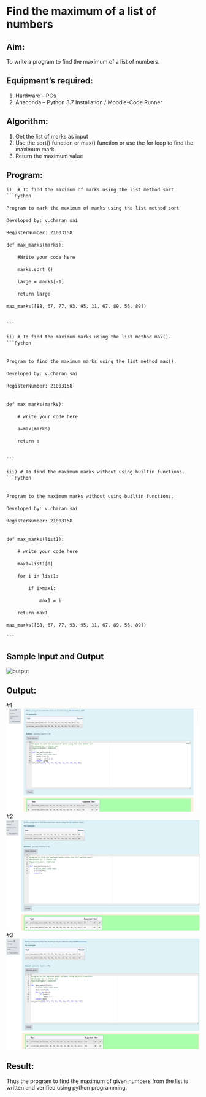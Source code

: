 # Find the maximum of a list of numbers
## Aim:
To write a program to find the maximum of a list of numbers.
## Equipment’s required:
1.	Hardware – PCs
2.	Anaconda – Python 3.7 Installation / Moodle-Code Runner
## Algorithm:
1.	Get the list of marks as input
2.	Use the sort() function or max() function or use the for loop to find the maximum mark.
3.	Return the maximum value
## Program:
~~~
i)	# To find the maximum of marks using the list method sort.
```Python

Program to mark the maximum of marks using the list method sort 

Developed by: v.charan sai

RegisterNumber: 21003158 

def max_marks(marks):

    #Write your code here

    marks.sort ()

    large = marks[-1]

    return large 

max_marks([88, 67, 77, 93, 95, 11, 67, 89, 56, 89])


```

ii)	# To find the maximum marks using the list method max().
```Python


Program to find the maximum marks using the list method max().

Developed by: v.charan sai

RegisterNumber: 21003158
 

def max_marks(marks):

    # write your code here

    a=max(marks)

    return a


```

iii) # To find the maximum marks without using builtin functions.
```Python


Program to the maximum marks without using builtin functions.

Developed by: v.charan sai

RegisterNumber: 21003158


def max_marks(list1):

    # write your code here

    max1=list1[0]

    for i in list1:

        if i>max1:

            max1 = i

    return max1

max_marks([88, 67, 77, 93, 95, 11, 67, 89, 56, 89])

```
~~~
## Sample Input and Output
![output](./img/max_marks1.jpg) 

## Output:
#1
![output](https://github.com/charansai0/FindMaximum/blob/main/Screenshot%20(210).png?raw=true)
#2
![output](https://github.com/charansai0/FindMaximum/blob/main/Screenshot%20(211).png?raw=true)
#3
![output](https://github.com/charansai0/FindMaximum/blob/main/Screenshot%20(212).png?raw=true)

## Result:
Thus the program to find the maximum of given numbers from the list is written and verified using python programming.